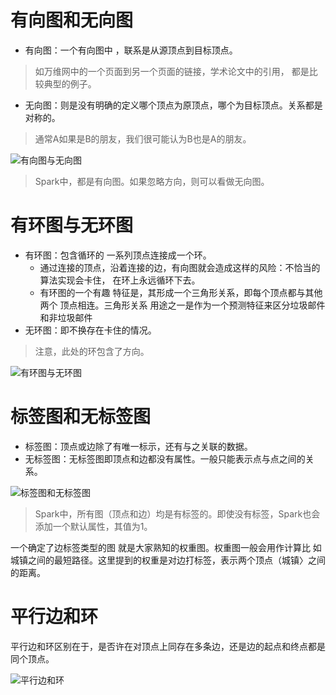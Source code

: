 # 有向图和无向图

- 有向图：一个有向图中 ，联系是从源顶点到目标顶点。
> 如万维网中的一个页面到另一个页面的链接，学术论文中的引用， 都是比较典型的例子。
- 无向图：则是没有明确的定义哪个顶点为原顶点，哪个为目标顶点。关系都是对称的。
> 通常A如果是B的朋友，我们很可能认为B也是A的朋友。

![有向图与无向图](Pasted%20image%2020230409144004.png)

> Spark中，都是有向图。如果忽略方向，则可以看做无向图。

# 有环图与无环图

- 有环图：包含循环的 一系列顶点连接成一个环。
	- 通过连接的顶点，沿着连接的边，有向图就会造成这样的风险：不恰当的算法实现会卡住， 在环上永远循环下去。
	- 有环图的一个有趣 特征是，其形成一个三角形关系，即每个顶点都与其他两个 顶点相连。三角形关系 用途之一是作为一个预测特征来区分垃圾邮件和非垃圾邮件
- 无环图：即不换存在卡住的情况。

> 注意，此处的环包含了方向。

![有环图与无环图](Pasted%20image%2020230409144040.png)

# 标签图和无标签图

- 标签图：顶点或边除了有唯一标示，还有与之关联的数据。
- 无标签图：无标签图即顶点和边都没有属性。一般只能表示点与点之间的关系。

![标签图和无标签图](Pasted%20image%2020230409144354.png)

> Spark中，所有图（顶点和边）均是有标签的。即使没有标签，Spark也会添加一个默认属性，其值为1。

一个确定了边标签类型的图 就是大家熟知的权重图。权重图一般会用作计算比 如城镇之间的最短路径。这里提到的权重是对边打标签，表示两个顶点（城镇〉之间 的距离。

# 平行边和环
平行边和环区别在于，是否许在对顶点上同存在多条边，还是边的起点和终点都是同个顶点。

![平行边和环](Pasted%20image%2020230409144720.png)